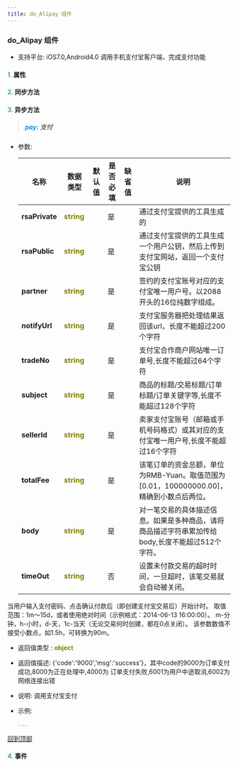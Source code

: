 ```yaml
---
title: do_Alipay 组件
---
```


### do_Alipay 组件

* 支持平台: iOS7.0,Android4.0
调用手机支付宝客户端，完成支付功能

#### <font color ='#40A977'>**1.**</font> 属性

#### <font color ='#40A977'>**2.**</font> 同步方法

#### <font color ='#40A977'>**3.**</font> 异步方法

>##### <font color ='#0092db'>**pay**</font>: 支付

- 参数:

  名称 | 数据类型 |默认值|是否必填|缺省值|说明
  ---- |-------------  |----------|--------------|--------|------
  **rsaPrivate** |<font color ='#808000'>**string**</font> |  | 是||通过支付宝提供的工具生成的
  **rsaPublic** |<font color ='#808000'>**string**</font> |  | 是||通过支付宝提供的工具生成一个用户公钥，然后上传到支付宝网站，返回一个支付宝公钥
  **partner** |<font color ='#808000'>**string**</font> |  | 是||签约的支付宝账号对应的支付宝唯一用户号。以2088开头的16位纯数字组成。
  **notifyUrl** |<font color ='#808000'>**string**</font> |  | 是||支付宝服务器把处理结果返回该url，长度不能超过200个字符
  **tradeNo** |<font color ='#808000'>**string**</font> |  | 是||支付宝合作商户网站唯一订单号,长度不能超过64个字符
  **subject** |<font color ='#808000'>**string**</font> |  | 是||商品的标题/交易标题/订单标题/订单关键字等,长度不能超过128个字符
  **sellerId** |<font color ='#808000'>**string**</font> |  | 是||卖家支付宝账号（邮箱或手机号码格式）或其对应的支付宝唯一用户号,长度不能超过16个字符
  **totalFee** |<font color ='#808000'>**string**</font> |  | 是||该笔订单的资金总额，单位为RMB-Yuan。取值范围为[0.01，100000000.00]，精确到小数点后两位。
  **body** |<font color ='#808000'>**string**</font> |  | 是||对一笔交易的具体描述信息。如果是多种商品，请将商品描述字符串累加传给body,长度不能超过512个字符。
  **timeOut** |<font color ='#808000'>**string**</font> |  | 否||设置未付款交易的超时时间，一旦超时，该笔交易就会自动被关闭。
当用户输入支付密码、点击确认付款后（即创建支付宝交易后）开始计时。
取值范围：1m～15d，或者使用绝对时间（示例格式：2014-06-13 16:00:00）。
m-分钟，h-小时，d-天，1c-当天（无论交易何时创建，都在0点关闭）。
该参数数值不接受小数点，如1.5h，可转换为90m。
- 返回值类型 : <font color ='#808000'>**object**</font>
- 返回值描述: {'code':'9000','msg':'success'}，其中code的9000为订单支付成功,8000为正在处理中,4000为 订单支付失败,6001为用户中途取消,6002为网络连接出错
- 说明: 调用支付宝支付
- 示例:

  ```javascript
  ...

  ```

[回到顶部](#top)


#### <font color ='#40A977'>**4.**</font> 事件


